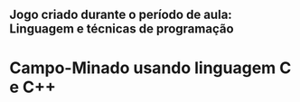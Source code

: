 ## Jogo criado durante o período de aula: Linguagem e técnicas de programação

# Campo-Minado usando linguagem C e C++

